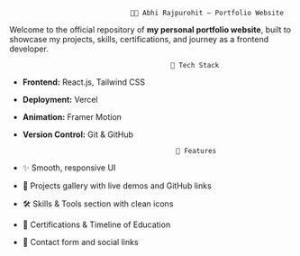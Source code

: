                                   🧑‍💻 Abhi Rajpurohit — Portfolio Website 

Welcome to the official repository of **my personal portfolio website**, built to showcase my projects, skills, certifications, and journey as a frontend developer.

                                            🚀 Tech Stack

- **Frontend:** React.js, Tailwind CSS
- **Deployment:** Vercel
- **Animation:** Framer Motion
- **Version Control:** Git & GitHub


                                            🧠 Features

- ✨ Smooth, responsive UI
- 🧩 Projects gallery with live demos and GitHub links
- 🛠 Skills & Tools section with clean icons
- 📜 Certifications & Timeline of Education
- 📇 Contact form and social links
